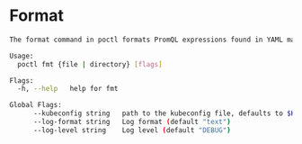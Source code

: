 # Format

```bash mdox-exec="go run main.go fmt --help" mdox-expect-exit-code=0
The format command in poctl formats PromQL expressions found in YAML manifests using the upstream Prometheus formatter.

Usage:
  poctl fmt {file | directory} [flags]

Flags:
  -h, --help   help for fmt

Global Flags:
      --kubeconfig string   path to the kubeconfig file, defaults to $KUBECONFIG
      --log-format string   Log format (default "text")
      --log-level string    Log level (default "DEBUG")
```
